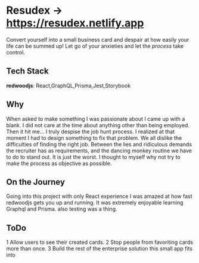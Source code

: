 # Resudex -> https://resudex.netlify.app

Convert yourself into a small business card and despair at how easily your life can be summed up!
Let go of your anxieties and let the *process* take control.

## Tech Stack

**redwoodjs**: React,GraphQL,Prisma,Jest,Storybook
## Why

When asked to make something I was passionate about I came up with a blank.
I did not care at the time about anything other than being employed. Then it hit me...
I truly despise the job hunt process. I realized at that moment I had to design something to fix that problem.
We all dislike the difficulties of finding the right job. 
Between the lies and ridiculous demands the recruiter has as requirements, and the dancing monkey routine we have to do to stand out.
It is just the worst. I thought to myself why not try to make the process as objective as possible.

## On the Journey
Going into this project with only React experience I was amazed at how  fast redwoodjs gets you up and running.
It was extremely enjoyable learning Graphql and Prisma. also testing was a thing.

## ToDo
1 Allow users to see their created cards.
2 Stop people from favoriting cards more than once.
3 Build the rest of the enterprise solution this small app fits into $$$$
